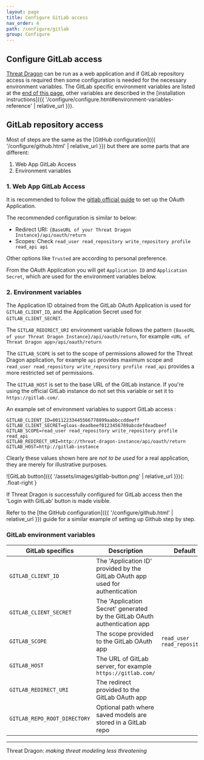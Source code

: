 ```yaml
---
layout: page
title: Configure GitLab access
nav_order: 4
path: /configure/gitlab
group: Configure
---
```


## Configure GitLab access

[Threat Dragon](http://owasp.org/www-project-threat-dragon) can be run as a web application and
if GitLab repository access is required then some configuration is needed
for the necessary environment variables.
The GitLab specific environment variables are listed at the [end of this page](#gitlab-environment-variables),
other variables are described in
the [installation instructions]({{ '/configure/configure.html#environment-variables-reference' | relative_url }}).

## GitLab repository access

Most of steps are the same as the [GitHub configuration]({{ '/configure/github.html' | relative_url }})
but there are some parts that are different:

1. Web App GitLab Access
2. Environment variables

### 1. Web App GitLab Access

It is recommended to follow the [gitlab official guide](https://docs.gitlab.com/ee/integration/oauth_provider.html)
to set up the OAuth Application.

The recommended configuration is similar to below:

- Redirect URI: `{BaseURL of your Threat Dragon Instance}/api/oauth/return`
- Scopes: Check `read_user read_repository write_repository profile read_api api`

Other options like `Trusted` are according to personal preference.

From the OAuth Application you will get `Application ID` and `Application Secret`,
which are used for the environment variables below.

### 2. Environment variables

The Application ID obtained from the GitLab OAuth Application is used for `GITLAB_CLIENT_ID`,
and the Application Secret used for `GITLAB_CLIENT_SECRET`.

The `GITLAB_REDIRECT_URI` environment variable follows
the pattern ``{BaseURL of your Threat Dragon Instance}/api/oauth/return``,
for example `<URL of Threat Dragon app>/api/oauth/return`

The `GITLAB_SCOPE` is set to the scope of permissions allowed for the Threat Dragon application,
for example `api` provides maximum scope and `read_user read_repository write_repository profile read_api`
provides a more restricted set of permissions.

The `GITLAB_HOST` is set to the base URL of the GitLab instance.
If you're using the official GitLab instance do not set this variable or set it to `https://gitlab.com/`.

An example set of environment variables to support GitLab access :

```text
GITLAB_CLIENT_ID=00112233445566778899aabbccddeeff
GITLAB_CLIENT_SECRET=gloas-deadbeef0123456789abcdefdeadbeef
GITLAB_SCOPE=read_user read_repository write_repository profile read_api
GITLAB_REDIRECT_URI=http://threat-dragon-instance/api/oauth/return
GITLAB_HOST=http://gitlab-instance
```

Clearly these values shown here are _not to be used_ for a real application,
they are merely for illustrative purposes.

![GitLab button]({{ '/assets/images/gitlab-button.png' | relative_url }}){: .float-right }

If Threat Dragon is successfully configured for GitLab access then the 'Login with GitLab' button is made visible.

Refer to the [the GitHub configuration]({{ '/configure/github.html' | relative_url }}) guide for
a similar example of setting up Github step by step.

### GitLab environment variables

| GitLab specifics | Description | Default |
| --- | --- | --- |
| `GITLAB_CLIENT_ID` | The 'Application ID' provided by the GitLab OAuth app used for authentication | |
| `GITLAB_CLIENT_SECRET` | The 'Application Secret' generated by the GitLab OAuth authentication app | |
| `GITLAB_SCOPE` | The scope provided to the GitLab OAuth app | `read_user read_repository` |
| `GITLAB_HOST` | The URL of GitLab server, for example `https://gitlab.com/` | |
| `GITLAB_REDIRECT_URI` | The redirect provided to the GitLab OAuth app | |
| `GITLAB_REPO_ROOT_DIRECTORY` | Optional path where saved models are stored in a GitLab repo | |

----

Threat Dragon: _making threat modeling less threatening_
